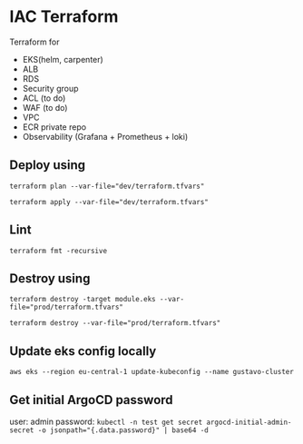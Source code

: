 # IAC Terraform 

Terraform for
- EKS(helm, carpenter)
- ALB
- RDS
- Security group
- ACL (to do)
- WAF (to do)
- VPC
- ECR private repo
- Observability (Grafana + Prometheus + loki)



## Deploy using 

```terraform plan --var-file="dev/terraform.tfvars"```

```terraform apply --var-file="dev/terraform.tfvars"```

## Lint

`terraform fmt -recursive`

## Destroy using 

```terraform destroy -target module.eks --var-file="prod/terraform.tfvars"```

```terraform destroy --var-file="prod/terraform.tfvars"```


## Update eks config locally

`aws eks --region eu-central-1 update-kubeconfig --name gustavo-cluster`

## Get initial ArgoCD password 

user: admin
password: `kubectl -n test get secret argocd-initial-admin-secret -o jsonpath="{.data.password}" | base64 -d`


